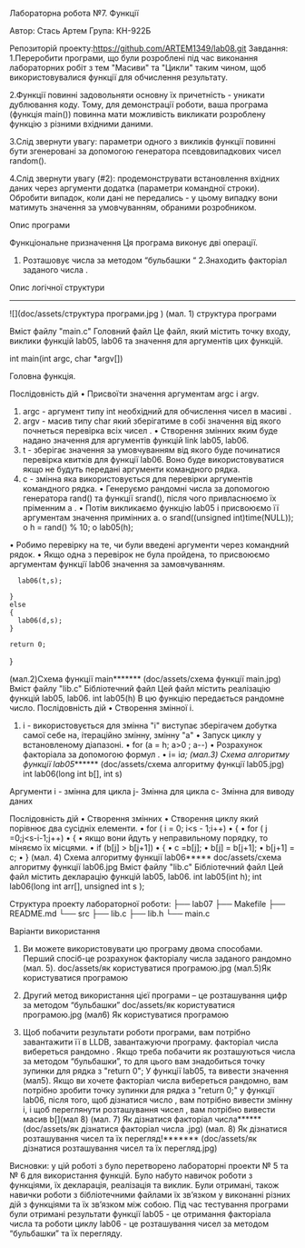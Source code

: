 Лабораторна робота №7. Функції

Автор: Стась Артем 
Група: КН-922Б 
 
Репозиторій проекту:https://github.com/ARTEM1349/lab08.git
Завдання: 
1.Переробити програми, що були розроблені під час виконання лабораторних робіт з тем "Масиви" та "Цикли" таким чином, щоб використовувалися функції для обчислення результату.
 
2.Функції повинні задовольняти основну їх причетність - уникати дублювання коду. 
Тому, для демонстрації роботи, ваша програма (функція main()) повинна мати можливість викликати розроблену функцію з різними вхідними даними.
 
3.Слід звернути увагу: параметри одного з викликів функції повинні бути згенеровані за допомогою генератора псевдовипадкових чисел random().
 
4.Слід звернути увагу (#2): продемонструвати встановлення вхідних даних через аргументи додатка (параметри командної строки). 
Обробити випадок, коли дані не передались - у цьому випадку вони матимуть значення за умовчуванням, обраними розробником.







Опис програми

Функціональне призначення
Ця програма виконує дві операції.
1.	Розташовує числа за методом “бульбашки “
2.Знаходить факторіал заданого числа .

 Опис логічної  структури
 **************************
  ![](doc/assets/структура програми.jpg ) (мал. 1) структура програми
  
  
  Вміст файлу "main.c"
Головний файл 
Це файл, який містить точку входу, виклики функцій lab05, lab06 та значення для аргументів цих функцій.

int main(int argc, char *argv[]) 


Головна функція.

Послідовність дій
•	Присвоїти значення аргументам argc і argv. 
1.	argc - аргумент типу int необхідний для обчислення чисел в масиві  .
2.	argv - масив типу char який зберігатиме в собі значення від якого почнеться перевірка всіх чисел .
•	Створення змінних яким буде надано значення для аргументів функцій link lab05, lab06.
1.	t - зберігає значення за умовчуванням від якого буде починатися перевірка квитків для функції lab06. Воно буде використовуватися якщо не будуть передані аргументи командного рядка.
2.	c - змінна яка використовується для перевірки аргументів командного рядка.
•	Генеруємо рандомні числа за допомогою генератора rand() та функції srand(), після чого привласнюємо їх пріменним a .
•	Потім викликаємо функцію lab05 і присвоюємо її аргументам значення примінних a.
o	 srand((unsigned int)time(NULL));
o	    h = rand() % 10;
o	    lab05(h);

•	Робимо перевірку на те, чи були введені аргументи через командний рядок.
•	Якщо одна з перевірок не була пройдена, то присвоюємо аргументам функції lab06 значення за замовчуванням.

      
      lab06(t,s);
      
    }
    else
    {  
      lab06(d,s);     
    }
    
    return 0;
}

(мал.2)Схема функції main*******
(doc/assets/схема функції main.jpg)
Вміст файлу "lib.c"
Бібліотечний файл
Цей файл містить реалізацію функцій lab05, lab06.
int lab05(h)
В цю функцію передається рандомне число.
Послідовність дій
•	Створення змінної i.
1.	i - використовується для змінна "i" виступає зберігачем добутка самої себе на, ітераційно змінну, змінну "a"
•	Запуск циклу  у встановленому діапазоні.
•	for (a = h; a>0 ; a--) 
•	Розрахунок  факторіала за допомогою формул .
•	i= i*a;
(мал.3) Схема алгоритму функції lab05*******
(doc/assets/схема алгоритму функції lab05.jpg)
int lab06(long int b[], int s) 

Аргументи
i - змінна для цикла 
j- Змінна для цикла 
c- Змінна для виводу даних 

Послідовність дій
•	Створення змінних 
•	Створення циклу який порівнює два сусідніх елементи.
•	for ( i = 0; i<s - 1;i++)
•	     {
•	        for ( j  =0;j<s-i-1;j++)
•	         {
•	якщо вони йдуть у неправильному порядку, то  міняємо їх       місцями.
•	if (b[j] > b[j+1])
•	            {
•	                c =b[j];
•	                b[j] = b[j+1];
•	                b[j+1] = c;
•	            }
(мал. 4) Схема алгоритму функції lab06*****
doc/assets/схема алгоритму функції lab06.jpg
Вміст файлу "lib.c"
Бібліотечний файл
Цей файл містить декларацію функцій lab05, lab06.
int lab05(int h);
int lab06(long int arr[], unsigned int s );

Структура проекту лабораторної роботи:
├── lab07
├── Makefile
├── README.md
└── src
    ├── lib.c
    ├── lib.h
    └── main.c

Варіанти використання
1.	Ви можете використовувати цю програму двома способами. Перший спосіб-це розрахунок факторіалу числа заданого рандомно  (мал. 5).
doc/assets/як користуватися програмою.jpg
(мал.5)Як користуватися програмою
2.	Другий метод використання цієї програми – це розташування цифр за методом “бульбашки”
doc/assets/як користуватися програмою.jpg
(мал6) Як користуватися програмою

3.	Щоб побачити результати роботи програми, вам потрібно завантажити її в LLDB, завантажуючи програму. факторіал числа вибереться рандомно . Якщо  треба побачити як розташуються числа за методом “бульбашки”, то для цього вам знадобиться точку зупинки для рядка з "return 0"; У функції lab05, та вивести значення (мал5). Якщо ви хочете факторіал числа вибереться рандомно, вам потрібно зробити точку зупинки для рядка з "return 0;" у функції lab06, після того, щоб дізнатися число , вам потрібно вивести змінну i,  і щоб переглянути розташування чисел , вам потрібно вивести масив b[](мал 8)
(мал. 7) Як дізнатися  факторіал числа******
(doc/assets/як дізнатися факторіал числа .jpg)
(мал. 8) Як дізнатися розташування чисел  та їх перегляд!*******
(doc/assets/як дізнатися розташування чисел та їх перегляд.jpg)
   
Висновки: у цій роботі з було перетворено лабораторні проекти № 5 та № 6 для використання функцій. Було набуто навичок роботи з функціями, їх декларація, реалізація та виклик. Були отримані, також навички роботи з бібліотечними файлами  їх зв’язком у виконанні різних дій з функціями та їх зв’язком між собою. Під час тестування програми були отримані результати функції lab05 - це отримання факторіала  числа та   роботи циклу  lab06 - це розташування чисел за методом “бульбашки” та їх перегляду.
